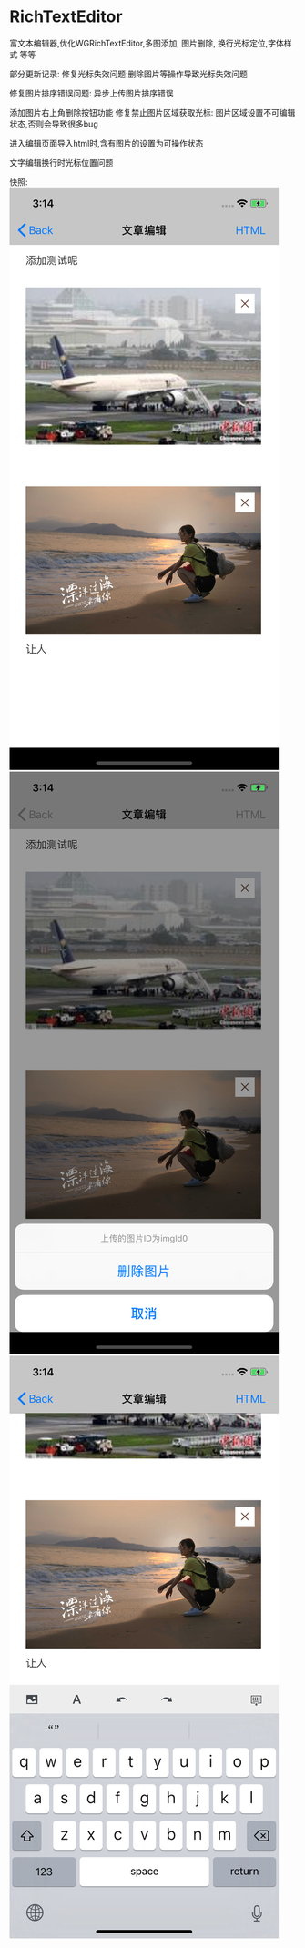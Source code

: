 # RichTextEditor
富文本编辑器,优化WGRichTextEditor,多图添加, 图片删除, 换行光标定位,字体样式 等等



部分更新记录:
修复光标失效问题:删除图片等操作导致光标失效问题

修复图片排序错误问题: 异步上传图片排序错误

添加图片右上角删除按钮功能
修复禁止图片区域获取光标: 图片区域设置不可编辑状态,否则会导致很多bug

进入编辑页面导入html时,含有图片的设置为可操作状态

文字编辑换行时光标位置问题

快照:
![photos](images/pic1.png)
![photos](images/pic2.png)
![photos](images/pic3.png)